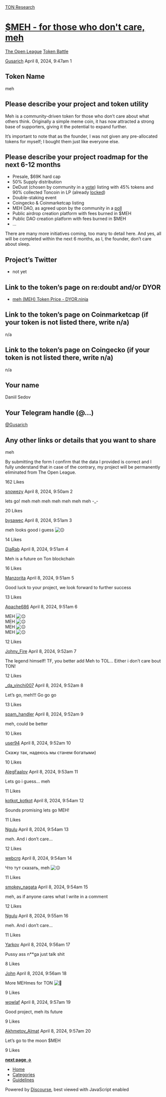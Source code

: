 [TON Research](/)

# [$MEH - for those who don't care, meh](/t/meh-for-those-who-dont-care-meh/10219)

[The Open League](/c/the-open-league/token-leaderboard/57)  [Token Battle](/c/the-open-league/token-leaderboard/57) 

    

[Gusarich](https://tonresear.ch/u/Gusarich)  April 8, 2024, 9:47am  1

## [](#token-name-1)Token Name

meh

## [](#please-describe-your-project-and-token-utility-2)Please describe your project and token utility

Meh is a community-driven token for those who don’t care about what others think. Originally a simple meme coin, it has now attracted a strong base of supporters, giving it the potential to expand further.

It’s important to note that as the founder, I was not given any pre-allocated tokens for myself; I bought them just like everyone else.

## [](#please-describe-your-project-roadmap-for-the-next-6-12-months-3)Please describe your project roadmap for the next 6-12 months

*   Presale, $69K hard cap
*   50% Supply distribution
*   DeDust (chosen by community in a [vote](https://t.me/mehtoken/24)) listing with 45% tokens and 90% collected Toncoin in LP (already [locked](https://tonraffles.app/lock/EQANjvfeRYoFunO606gTR00CyqbPU8Np2aVo0vmbPPE4BJOz/EQAHcQUt8jsQoAkvGHgjm3kBqjd8tGZz3P4bqyNbExkIar42))
*   Double-staking event
*   Coingecko & Coinmarketcap listing
*   MEH DAO, as agreed upon by the community in a [poll](https://t.me/mehtoken/54)
*   Public airdrop creation platform with fees burned in $MEH
*   Public DAO creation platform with fees burned in $MEH
*   …

There are many more initiatives coming, too many to detail here. And yes, all will be completed within the next 6 months, as I, the founder, don’t care about sleep.

## [](#projects-twitter-4)Project’s Twitter

*   not yet

## [](#link-to-the-tokens-page-on-redoubt-andor-dyor-5)Link to the token’s page on re:doubt and/or DYOR

*   [meh (MEH) Token Price - DYOR.ninja](https://dyor.io/token/EQAVw-6sK7NJepSjgH1gW60lYEkHYzSmK9pHbXstCClDY4BV)

## [](#link-to-the-tokens-page-on-coinmarketcap-if-your-token-is-not-listed-there-write-na-6)Link to the token’s page on Coinmarketcap (if your token is not listed there, write n/a)

n/a

## [](#link-to-the-tokens-page-on-coingecko-if-your-token-is-not-listed-there-write-na-7)Link to the token’s page on Coingecko (if your token is not listed there, write n/a)

n/a

## [](#your-name-8)Your name

Daniil Sedov

## [](#your-telegram-handle-9)Your Telegram handle (@…)

[@Gusarich](/u/gusarich)

## [](#any-other-links-or-details-that-you-want-to-share-10)Any other links or details that you want to share

meh

By submitting the form I confirm that the data I provided is correct and I fully understand that in case of the contrary, my project will be permanently eliminated from The Open League.

  162 Likes

[snowezy](https://tonresear.ch/u/snowezy) April 8, 2024, 9:50am  2

lets go! meh meh meh meh meh meh meh -\_-

  20 Likes

[bysawec](https://tonresear.ch/u/bysawec) April 8, 2024, 9:51am  3

meh looks good i guess ![:neutral_face:](https://tonresear.ch/images/emoji/twitter/neutral_face.png?v=12 ":neutral_face:")

  14 Likes

[DiaRab](https://tonresear.ch/u/DiaRab) April 8, 2024, 9:51am  4

Meh is a future on Ton blockchain

  16 Likes

[Manzorita](https://tonresear.ch/u/Manzorita) April 8, 2024, 9:51am  5

Good luck to your project, we look forward to further success

  13 Likes

[Apache686](https://tonresear.ch/u/Apache686) April 8, 2024, 9:51am  6

MEH ![:neutral_face:](https://tonresear.ch/images/emoji/twitter/neutral_face.png?v=12 ":neutral_face:")  
MEH ![:neutral_face:](https://tonresear.ch/images/emoji/twitter/neutral_face.png?v=12 ":neutral_face:")  
MEH ![:neutral_face:](https://tonresear.ch/images/emoji/twitter/neutral_face.png?v=12 ":neutral_face:")  
MEH ![:neutral_face:](https://tonresear.ch/images/emoji/twitter/neutral_face.png?v=12 ":neutral_face:")

  12 Likes

[Johny\_Fire](https://tonresear.ch/u/Johny_Fire) April 8, 2024, 9:52am  7

The legend himself! TF, you better add Meh to TOL… Either i don’t care bout TON!

  12 Likes

[\_da\_vinchi007](https://tonresear.ch/u/_da_vinchi007) April 8, 2024, 9:52am  8

Let’s go, meh!!! Go go go

  13 Likes

[spam\_handler](https://tonresear.ch/u/spam_handler) April 8, 2024, 9:52am  9

meh, could be better

  10 Likes

[user94](https://tonresear.ch/u/user94) April 8, 2024, 9:52am  10

Скажу так, надеюсь мы станем богатыми)

  10 Likes

[AlegFaalov](https://tonresear.ch/u/AlegFaalov) April 8, 2024, 9:53am  11

Lets go i guess… meh

  11 Likes

[kotkot\_kotkot](https://tonresear.ch/u/kotkot_kotkot) April 8, 2024, 9:54am  12

Sounds promising lets go MEH!

  11 Likes

[Ngulu](https://tonresear.ch/u/Ngulu) April 8, 2024, 9:54am  13

meh. And i don’t care…

  12 Likes

[webcrg](https://tonresear.ch/u/webcrg) April 8, 2024, 9:54am  14

Что тут сказать, meh ![:neutral_face:](https://tonresear.ch/images/emoji/twitter/neutral_face.png?v=12 ":neutral_face:")

  11 Likes

[smokey\_nagata](https://tonresear.ch/u/smokey_nagata) April 8, 2024, 9:54am  15

meh, as if anyone cares what I write in a comment

  12 Likes

[Ngulu](https://tonresear.ch/u/Ngulu) April 8, 2024, 9:55am  16

meh. And i don’t care…

  11 Likes

[Yarkov](https://tonresear.ch/u/Yarkov) April 8, 2024, 9:56am  17

Pussy ass n\*\*ga just talk shit

  8 Likes

[John](https://tonresear.ch/u/John) April 8, 2024, 9:56am  18

More MEHmes for TON ![:space_invader:](https://tonresear.ch/images/emoji/twitter/space_invader.png?v=12 ":space_invader:")

  9 Likes

[wowlaf](https://tonresear.ch/u/wowlaf) April 8, 2024, 9:57am  19

Good project, meh its future

  9 Likes

[Akhmetov\_Almat](https://tonresear.ch/u/Akhmetov_Almat) April 8, 2024, 9:57am  20

Let’s go to the moon $MEH

  9 Likes

**[next page →](/t/meh-for-those-who-dont-care-meh/10219?page=2)**

*   [Home](/)
*   [Categories](/categories)
*   [Guidelines](/guidelines)

Powered by [Discourse](https://www.discourse.org), best viewed with JavaScript enabled